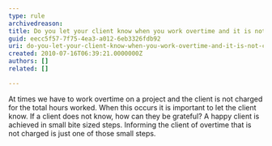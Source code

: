 ```yaml
---
type: rule
archivedreason: 
title: Do you let your client know when you work overtime and it is not charged?
guid: eecc5f57-7f75-4ea3-a012-6eb3326fdb92
uri: do-you-let-your-client-know-when-you-work-overtime-and-it-is-not-charged
created: 2010-07-16T06:39:21.0000000Z
authors: []
related: []

---
```


At times we have to work overtime on a project and the client is not charged for the total hours worked. When this occurs it is important to let the client know. If a client does not know, how can they be grateful? A happy client is achieved in small bite sized steps. Informing the client of overtime that is not charged is just one of those small steps.  
<!--endintro-->

